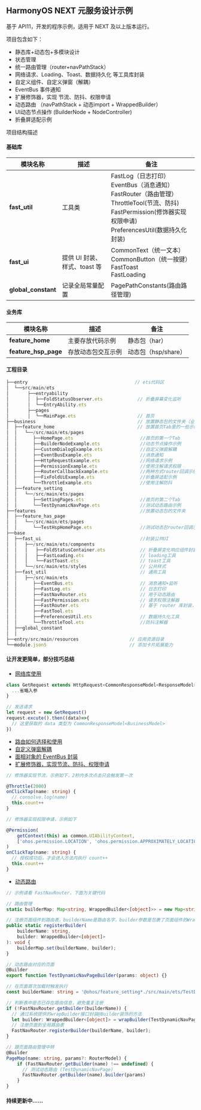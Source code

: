 ## HarmonyOS NEXT 元服务设计示例

基于 API11，开发的程序示例，适用于 NEXT 及以上版本运行。

项目包含如下：

+ 静态库+动态包+多模块设计
+ 状态管理
+ 统一路由管理（router+navPathStack）
+ 网络请求、Loading、Toast、数据持久化 等工具库封装
+ 自定义组件、自定义弹窗（解耦）
+ EventBus 事件通知
+ 扩展修饰器，实现 节流、防抖、权限申请
+ 动态路由 （navPathStack + 动态import + WrappedBuilder）
+ UI动态节点操作 (BuilderNode + NodeController)
+ 折叠屏适配示例


项目结构描述

#### 基础库

| 模块名称                | 描述                  | 备注                                                                                                                                         |
|---------------------|---------------------|--------------------------------------------------------------------------------------------------------------------------------------------|
| **fast_util**       | 工具类                 | FastLog（日志打印）<br/>EventBus（消息通知）<br/>FastRouter（路由管理）<br/>ThrottleTool(节流、防抖) <br/>FastPermission(修饰器实现权限申请) <br/>PreferencesUtil(数据持久化封装) |
| **fast_ui**         | 提供 UI 封装、样式、toast 等 | CommonText（统一文本）<br/>CommonButton（统一按键）<br/> FastToast <br/> FastLoading                                                                   |
| **global_constant** | 记录全局常量配置            | PagePathConstants(路由路径管理)                                                                                                                  |

#### 业务库
| 模块名称                | 描述                  | 备注 |
|---------------------|---------------------|--|
| **feature_home**    | 主要存放代码示例            | 静态包（har） |
| **feature_hsp_page**    | 存放动态包交互示例            | 动态包（hsp/share） |

#### 工程目录
```ts
├──entry                                        // ets代码区
│  └──src/main/ets 
│       ├──entryability  
│       │  ├──FoldStatusObserver.ets             // 折叠屏幕变化监听
│       │  └──EntryAbility.ets         
│       ├──pages  
│       │  └──MainPage.ets                       // 首页
├──business                                      // 放置静态包的文件夹（业务模块）
│  ├──feature_home                               // 放置首页Tab里的一些示例页面                 
│  │   └──/src/main/ets/pages      
│  │      ├──HomePage.ets                         //首页的第一个Tab                     
│  │      ├──BuilderNodeExample.ets               //动态节点操作示例          
│  │      ├──CustomDialogExample.ets              //自定义弹窗解耦
│  │      ├──EventBusExample.ets                  //消息通知
│  │      ├──HttpRequestExample.ets               //网络请求示例
│  │      ├──PermissionExample.ets                //使用注解请求权限
│  │      ├──RouterCallbackExample.ets            //两种方式router回调示例
│  │      ├──FixFoldUiExample.ets                 //折叠屏适配示例
│  │      └──ThrottleExample.ets                  //使用注解防抖
│  ├──feature_setting   
│  │   └──/src/main/ets/pages  
│  │      ├──SettingPages.ets                     //首页的第二个Tab
│  │      └──TestDynamicNavPage.ets               //测试动态路由示例
├──features                                       //放置动态包的文件夹
│  ├──feature_has_page  
│  │   └──/src/main/ets/pages  
│  │      └──TestHspHomePage.ets                  //测试动态包router回调示例
├──base  
│  ├──fast_ui                                     //封装公共UI
│  │   ├──/src/main/ets/compnents  
│  │   │   ├──FoldStatusContainer.ets             // 折叠屏变化响应组件封装
│  │   │   ├──FastLoading.ets                     // loading工具
│  │   │   └──FastToast.ets                       // toast工具
│  │   └──/src/main/ets/styles                    // 公共样式
│  ├──fast_util                                   // 通用工具
│  │   ├──/src/main/ets 
│  │      ├──EventBus.ets                         // 消息通知+监听                     
│  │      ├──FastLog.ets                          // 日志打印
│  │      ├──FastNavRouter.ets                    // 用于动态路由
│  │      ├──FastPermission.ets                   // 请求权限注解器
│  │      ├──FastRouter.ets                       // 基于 router 库封装，为了实现页面回调
│  │      ├──FastTool.ets                
│  │      ├──PreferencesUtil.ets                  // 数据持久化工具
│  │      └──ThrottleTool.ets                     //防抖注解器
│  ├──global_constant  
│  │
├──entry/src/main/resources                   // 应用资源目录 
└──module.json5                               // 添加卡片拓展能力                         
```


#### 让开发更简单，部分技巧总结

+ [网络库使用](https://juejin.cn/post/7347851786164437002)
```ts
class GetRequest extends HttpRequest<CommonResponseModel<ResponseModel>> {
  ...省略入参
}

// 发送请求
let request = new GetRequest()
request.excute().then((data)=>{
  // 这里获取的 data 类型为 CommonResponseModel<BusinessModel>
})
```
+ [路由如何选择和使用](https://juejin.cn/post/7369120920148213795)
+ [自定义弹窗解耦](https://juejin.cn/post/7352100456334721034)
+ [面相对象的 EventBus 封装](https://juejin.cn/post/7352075796712964122)
+ [扩展修饰器，实现节流、防抖、权限申请](https://juejin.cn/post/7373194499530244136)
```ts
// 修饰器实现节流，示例如下，2秒内多次点击只会触发第一次

@Throttle(2000)
onClickTap(name: string) {
  // consolve.log(name)
  this.count++
}
```
```ts
// 修饰器实现权限申请，示例如下

@Permission(
    getContext(this) as common.UIAbilityContext,
    ['ohos.permission.LOCATION', 'ohos.permission.APPROXIMATELY_LOCATION']
)
onClickTap(name: string) {
  // 授权成功后，才会进入方法内执行 count++
  this.count++
}
```
+ [动态路由]()
```ts
// 示例请看 FastNavRouter，下面为关键代码

// 路由管理
static builderMap: Map<string, WrappedBuilder<[object]>> = new Map<string, WrappedBuilder<[object]>>();

// 注册页面组件到路由表，builderName是路由名字，builder参数是包裹了页面组件的WrappedBuilder对象
public static registerBuilder(
    builderName: string,
    builder: WrappedBuilder<[object]>
): void {
    builderMap.set(builderName, builder);
}

// 动态路由对应的页面
@Builder
export function TestDynamicNavPageBuilder(params: object) {}

// 在页面首次加载时触发执行
const builderName: string = '@ohos/feature_setting*./src/main/ets/TestDynamicNavPage';

// 判断表中是否已存在路由信息，避免重复注册
if (!FastNavRouter.getBuilder(builderName)) {
  // 通过系统提供的wrapBuilder接口封装@Builder装饰的方法
  let builder: WrappedBuilder<[object]> = wrapBuilder(TestDynamicNavPageBuilder);
  // 注册页面到全局路由表
  FastNavRouter.registerBuilder(builderName, builder);
}

// 跟页面路由管理中转
@Builder
PageMap(name: string, params?: RouterModel) {
    if (FastNavRouter.getBuilder(name) !== undefined) {
      // 测试动态路由 (TestDynamicNavPage)
      FastNavRouter.getBuilder(name).builder(params)
    }
}
```
  


#### 持续更新中......
